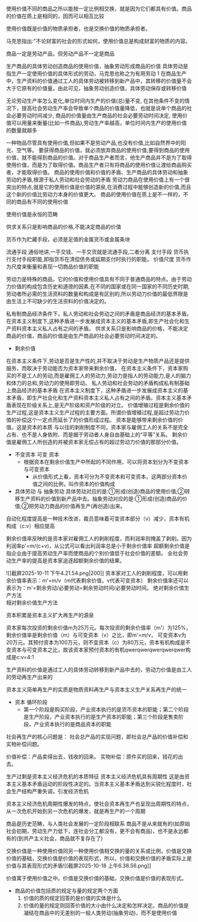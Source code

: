 

使用价值不同的商品之所以能按一定比例相交换，就是因为它们都具有价值。商品的价值在质上是相同的，因而可以相互比较


使用价值既是价值的物质承担者，也是交换价值的物质承担者。

马克思指出:"不论财富的社会的形式如何，使用价值总是构成财富的物质的内容。 

商品一定是劳动产品，但劳动产品不一定是商品

生产商品的具体劳动创造商品的使用价值，抽象劳动形成商品的价值
		具体劳动是指生产一定使用价值的具体形式的劳动，马克思也称之为有用劳动 1
			在商品生产中，生产资料的价值通过工人的具体劳动被转移到新产品中，其转移的价值量不会大于它原有的价值量。由此可见，抽象劳动创造价值，具体劳动保存或转移价值

无论劳动生产率怎么变化,单位时间内生产的价值(总)量不变,
	在其他条件不变的情况下，提高社会劳动生产率会导致单个商品的价值量降低，也就是说单个商品的社会必要劳动时间减少,
		商品的价值量由生产商品的社会必要劳动时间决定,
			使用价值可以用量来衡量(比如一件商品),劳动生产率越高，单位时间内生产的使用价值的数量就越多

一种物品尽管具有使用价值,但如果不是劳动产品,也没有价值,比如自然界中的阳光、空气等。
	要获得商品的价值，就必须放弃商品的使用价值;要得到商品的使用价值，就不能得到商品的价值。对于商品生产者而言，他生产商品并不是为了取得使用价值，而是为了取得价值。商品生产者只有将商品的使用价值让渡给商品购买者，才能取得价值。
		商品的使用价值和价值的矛盾、生产商品的具体劳动和抽象劳动的矛盾,根源于私人劳动和社会劳动的矛盾 
			劳动力商品在使用价值上有一个很突出的特点,就是它的使用价值是价值的源泉,在消费过程中能够创造新的价值,而且这个新的价值比劳动力本身的价值更大。
商品的使用价值在质上是不一样的，不同的商品有不同的使用价值

使用价值是永恒的范畴

供求关系只是影响商品的价格,不能决定商品的价值

货币作为贮藏手段，必须是足值的金属货币或金属条块

流通手段    通俗地讲,一手交钱、一手交货就是流通手段,二者分离 
支付手段    货币执行支付手段职能,即指货币在清偿债务或延期支付时执行的职能。
价值尺度 货币作为尺度来衡量和表现一切商品价值的职能

劳动力是特殊的商品，它的价值和使用价值具有不同于普通商品的特点。由于劳动力价值的构成包含历史和道德的因素,在不同的国家或在同一国家的不同历史时期,劳动者所必需的生活资料的数量和构成是有区别的,所以劳动力价值的最低界限是由生活上不可缺少的生活资料的价值决定的。

私有制商品经济条件下，私人劳动和社会劳动之间的矛盾是商品经济的基本矛盾。在资本主义制度下,这种矛盾进一步发展成资本主义的基本矛盾,即生产社会化和生产资料资本主义私人占有之间的矛盾。
	供求关系只是影响商品的价格，不能决定商品的价值，商品的价值是由生产商品的社会必要劳动时间决定的。
- 剩余价值

在资本主义条件下,劳动是否是生产性的,并不取决于劳动是生产物质产品还是提供服务，而取决于劳动能否为资本家带来剩余价值，
	在资本主义条件下，资本家购买的不是工人的劳动,而是雇佣工人的劳动力,劳动力是指人的劳动能力,是人的脑力和体力的总和,劳动力的使用即劳动。
私人劳动和社会劳动的矛盾构成私有制基础上商品经济的基本矛盾
	在资本主义制度下，这种矛盾进一步发展成资本主义的基本矛盾，即生产社会化和生产资料资本主义私人占有之间的矛盾。资本主义基本矛盾表现在阶级关系上,是无产阶级和资产阶级的对立。
		价值增殖过程是剩余价值的生产过程,这是资本主义生产过程的主要方面。所谓价值增殖过程,是超过劳动力价值的补偿这个一定点而延长了的价值形成过程。
			资本是能够带来剩余价值的价值。这是资本的本质
				与以往的剥削制度不同，资本家与雇佣工人的关系不是完全占有、也不是人身依附、而是据于劳动者人身自由基础上的“平等”关系。
					剩余价值是雇佣工人所创造的并被资本家无偿占有的超过劳动力价值的那部分价值。
- 不变资本  可变 资本 
	- 根据资本在剩余价值生产中所起的不同作用，可以将资本划分为不变资本与可变资本
		- 从价值形式上看，资本可分为不变资本和可变资本，这两部分资本价值之间的比例，叫作资本的价值构成
- 具体劳动 与 抽象劳动 
具体劳动对应的是:①形成(创造)商品的使用价值;②转移生产资料的价值到新产品中去。抽象劳动对应的是:①形成(创造)商品的价值;②把劳动力商品的价值再生产(再创造)出来。

自动化程度提高是一种技术改进，裁员意味着可变资本部分（v）减少，资本有机构成（c:v）相应提高

剩余价值率反映的是资本家对雇佣工人的剥削程度，而利润率则掩盖了剥削。因为利润率p'=m/(c+v)，从公式可以看出利润率总是小于剩余价值率
		超额剩余价值是指企业由于提高劳动生产率而使商品的个别价值低于社会价值的差额。
			全社会劳动生产率的提高是资本家追逐超额剩余价值的结果。

![[截屏2025-10-11 下午4.21.54.png|200]]
资本家对工人的剥削程度，可以用剩余价值率表示：m'=m/v（m代表剩余价值，v代表可变资本）
剩余价值率还可以表示为：m'=剩余劳动/必要劳动=剩余劳动时间/必要劳动时间。
 绝对剩余价值生产方法  
 相对剩余价值生产方法

资本积累是资本主义扩大再生产的源泉

资本家每次投资的剩余价值m为25万元。每次投资的剩余价值率（m'）为125%，剩余价值率是剩余价值（m）与可变资本（v）之比，即m'=m/v，
可变资本v为20万元。其预付资本为100万元，则不变资本（c）为80万元，资本有机构成是不变资本与可变资本之比，故该资本家预付资本的有机qwerqwerqwerqwerqwer构成是c:v=4:1


生产资料的价值是通过工人的具体劳动转移到新产品中去的，劳动力价值是由工人的劳动再生产出来的

资本主义简单再生产的实质是物质资料再生产与资本主义生产关系再生产的统一

- 资本 循环阶段 
	- 第一个阶段是购买阶段，产业资本执行的是货币资本的职能；第二个阶段是生产阶段，产业资本执行的是生产资本的职能；第三个阶段是售卖阶段，产业资本执行的是商品资本的职能

社会再生产的核心问题是：
社会总产品的实现问题，即社会总产品的价值补偿和实物补偿问题。

价值补偿：产品卖得出去，钱收的回来。
实物补偿：原件买的回来，钱花的出去。

生产过剩是资本主义经济危机的本质特征
资本主义经济危机具有周期性 这是由资本主义基本矛盾运动的阶段性决定的。当资本主义基本矛盾达到尖锐化程度时，社会生产结构严重失调，引发经济危机 


资本主义经济危机周期性爆发的特点，使社会资本再生产也呈现出周期性的特点，从一次危机开始到另一次危机的爆发，就是再生产的一个周期

商品是历史范畴，与人类社会发展的一定阶段相联系
	商品不是从来就有的(如原始社会初期，劳动生产力低下，连社会分工都没有，更不会有商品)，也不是永远都有的(到共产主义社会，商品就不复存在了)


交换价值是一种使用价值同另一种使用价值相交换的量的关系或比例，价值是交换价值的基础，交换价值是价值的表现形式，所以，价值和交换价值的矛盾实际上是价值与其表现形式的矛盾![[截屏2025-10-18 上午6.38.56.png]]


价值寓于使用价值之中。价值是交换价值的基础，交换价值是价值的表现形式。

- 商品的价值包括质的规定与量的规定两个方面
	1. 价值的质的规定回答的是价值的实体是什么
	2. 价值的量的规定则回答价值的大小由什么决定和怎样决定。商品的价值是凝结在商品中的无差别的一般人类劳动(抽象劳动)，而不是使用价值